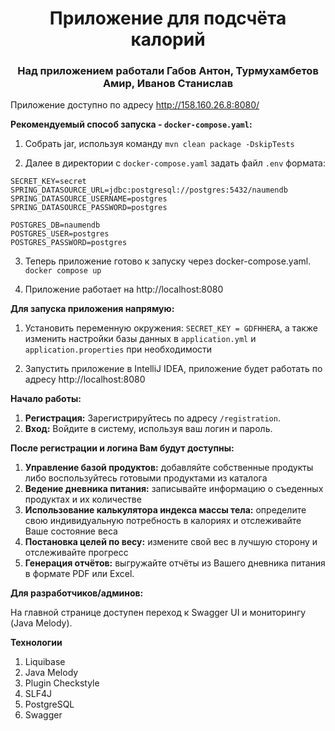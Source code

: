 <h1 align="center">Приложение для подсчёта калорий</h1>

<h3 align="center">Над приложением работали Габов Антон, Турмухамбетов Амир, Иванов Станислав</h3>

Приложение доступно по адресу http://158.160.26.8:8080/

**Рекомендуемый способ запуска - `docker-compose.yaml`:**

1) Собрать jar, используя команду `mvn clean package -DskipTests`

2) Далее в директории с `docker-compose.yaml` задать файл `.env` формата:
```text
SECRET_KEY=secret
SPRING_DATASOURCE_URL=jdbc:postgresql://postgres:5432/naumendb
SPRING_DATASOURCE_USERNAME=postgres
SPRING_DATASOURCE_PASSWORD=postgres

POSTGRES_DB=naumendb
POSTGRES_USER=postgres
POSTGRES_PASSWORD=postgres
```

3) Теперь приложение готово к запуску через docker-compose.yaml. `docker compose up`

4) Приложение работает на http://localhost:8080

**Для запуска приложения напрямую:**

1) Установить переменную окружения: `SECRET_KEY = GDFHHERA`,
а также изменить настройки базы данных в `application.yml` и `application.properties` при необходимости

2) Запустить приложение в IntelliJ IDEA, приложение будет работать по адресу http://localhost:8080

**Начало работы:**

1. **Регистрация:** Зарегистрируйтесь по адресу `/registration`.
2. **Вход:** Войдите в систему, используя ваш логин и пароль.

**После регистрации и логина Вам будут доступны:**

1) **Управление базой продуктов:** добавляйте собственные продукты либо воспользуйтесь готовыми продуктами из каталога
2) **Ведение дневника питания:** записывайте информацию о съеденных продуктах и их количестве
3) **Использование калькулятора индекса массы тела:**  определите свою индивидуальную потребность в калориях и отслеживайте Ваше состояние веса
4) **Постановка целей по весу:**  измените свой вес в лучшую сторону и отслеживайте прогресс
5) **Генерация отчётов:**  выгружайте отчёты из Вашего дневника питания в формате PDF или Excel.

**Для разработчиков/админов:**

На главной странице доступен переход к Swagger UI и мониторингу (Java Melody).

**Технологии**

1) Liquibase
2) Java Melody
3) Plugin Checkstyle
4) SLF4J
5) PostgreSQL
6) Swagger

